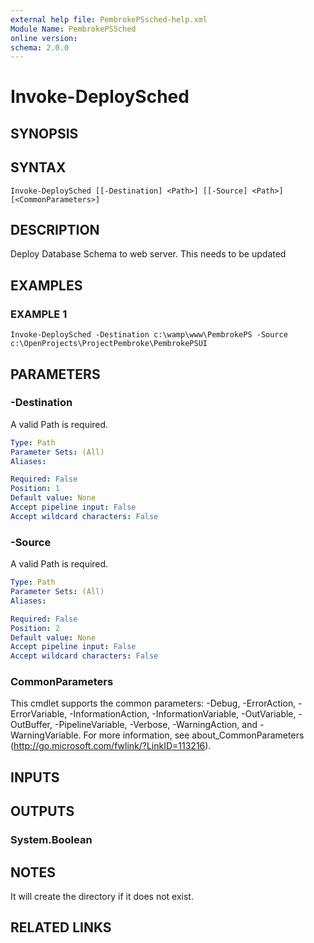 ```yaml
---
external help file: PembrokePSsched-help.xml
Module Name: PembrokePSSched
online version:
schema: 2.0.0
---
```


# Invoke-DeploySched

## SYNOPSIS

## SYNTAX

```
Invoke-DeploySched [[-Destination] <Path>] [[-Source] <Path>] [<CommonParameters>]
```

## DESCRIPTION
Deploy Database Schema to web server.
This needs to be updated

## EXAMPLES

### EXAMPLE 1
```
Invoke-DeploySched -Destination c:\wamp\www\PembrokePS -Source c:\OpenProjects\ProjectPembroke\PembrokePSUI
```

## PARAMETERS

### -Destination
A valid Path is required.

```yaml
Type: Path
Parameter Sets: (All)
Aliases:

Required: False
Position: 1
Default value: None
Accept pipeline input: False
Accept wildcard characters: False
```

### -Source
A valid Path is required.

```yaml
Type: Path
Parameter Sets: (All)
Aliases:

Required: False
Position: 2
Default value: None
Accept pipeline input: False
Accept wildcard characters: False
```

### CommonParameters
This cmdlet supports the common parameters: -Debug, -ErrorAction, -ErrorVariable, -InformationAction, -InformationVariable, -OutVariable, -OutBuffer, -PipelineVariable, -Verbose, -WarningAction, and -WarningVariable.
For more information, see about_CommonParameters (http://go.microsoft.com/fwlink/?LinkID=113216).

## INPUTS

## OUTPUTS

### System.Boolean

## NOTES
It will create the directory if it does not exist.

## RELATED LINKS
